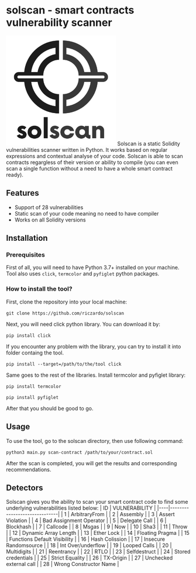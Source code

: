 # solscan - smart contracts vulnerability scanner

<img src="/logo.png" width="300"/>
Solscan is a static Solidity vulnerabilities scanner written in Python. It works based on regular expressions and contextual analyse of your code. Solscan is able to scan contracts regargless of their version or ability to compile (you can even scan a single function without a need to have a whole smart contract ready).


## Features
* Support of 28 vulnerabilities
* Static scan of your code meaning no need to have compiler
* Works on all Solidity versions

## Installation
### Prerequisites
First of all, you will need to have Python 3.7+ installed on your machine.
Tool also uses `click`, `termcolor` and `pyfiglet` python packages.

### How to install the tool?

First, clone the repository into your local machine:
```
git clone https://github.com/riczardo/solscan
```

Next, you will need click python library. You can download it by:
```
pip install click
```
If you encounter any problem with the library, you can try to install it into folder containg the tool.

```
pip install --target=/path/to/the/tool click
```
Same goes to the rest of the libraries. Install termcolor and pyfiglet library:
```
pip install termcolor
```
```
pip install pyfiglet
```
After that you should be good to go.

## Usage
To use the tool, go to the solscan directory, then use following command:
```
python3 main.py scan-contract /path/to/your/contract.sol
```
After the scan is completed, you will get the results and corresponding recommendations.
## Detectors

Solscan gives you the ability to scan your smart contract code to find some underlying vulnerabilities listed below:
| ID | VULNERABILITY                |
|----|------------------------------|
| 1  | ArbitraryFrom                |
| 2  | Assembly                     |
| 3  | Assert Violation             |
| 4  | Bad Assignment Operator      |
| 5  | Delegate Call                |
| 6  | Blockhash                    |
| 7  | Callcode                     |
| 8  | Msgas                        |
| 9  | Now                          |
| 10 | Sha3                         |
| 11 | Throw                        |
| 12 | Dynamic Array Length         |
| 13 | Ether Lock                   |
| 14 | Floating Pragma              |
| 15 | Functions Default Visibility |
| 16 | Hash Colission               |
| 17 | Insecure Randomsource        |
| 18 | Int Over/underflow           |
| 19 | Looped Calls                 |
| 20 | Multidigits                  |
| 21 | Reentrancy                   |
| 22 | RTLO                         |
| 23 | Selfdestruct                 |
| 24 | Stored credentials           |
| 25 | Strict Equality              |
| 26 | TX-Origin                    |
| 27 | Unchecked external call      |
| 28 | Wrong Constructor Name       |
